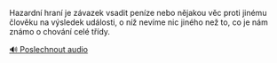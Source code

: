 
Hazardní hraní je závazek vsadit peníze nebo nějakou věc proti jinému člověku na výsledek události, o níž nevíme nic jiného než to, co je nám známo o chování celé třídy.

[🔊 Poslechnout audio](/data/7-paragraphs/audio/chapter_30/para_008-Hazardn-hran-je-zvazek-vsadit-penze-nebo-njak.mp3)
